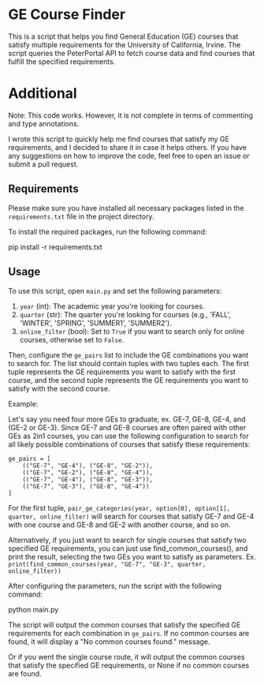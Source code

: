 # GE Course Finder

This is a script that helps you find General Education (GE) courses that satisfy multiple requirements for the University of California, Irvine. The script queries the PeterPortal API to fetch course data and find courses that fulfill the specified requirements.

# Additional

Note: 
This code works. 
However, it is not complete in terms of commenting and type annotations.

I wrote this script to quickly help me find courses that satisfy my GE requirements, and I decided to share it in case it helps others. If you have any suggestions on how to improve the code, feel free to open an issue or submit a pull request.

## Requirements

Please make sure you have installed all necessary packages listed in the `requirements.txt` file in the project directory.

To install the required packages, run the following command:

pip install -r requirements.txt

## Usage

To use this script, open `main.py` and set the following parameters:

1. `year` (int): The academic year you're looking for courses.
2. `quarter` (str): The quarter you're looking for courses (e.g., 'FALL', 'WINTER', 'SPRING', 'SUMMER1', 'SUMMER2').
3. `online_filter` (bool): Set to `True` if you want to search only for online courses, otherwise set to `False`.

Then, configure the `ge_pairs` list to include the GE combinations you want to search for. The list should contain tuples with two tuples each. The first tuple represents the GE requirements you want to satisfy with the first course, and the second tuple represents the GE requirements you want to satisfy with the second course.

Example:

Let's say you need four more GEs to graduate, ex. GE-7, GE-8, GE-4, and (GE-2 or GE-3). 
Since GE-7 and GE-8 courses are often paired with other GEs as 2in1 courses, you can use the following configuration to search for all likely possible combinations of courses that satisfy these requirements:

```
ge_pairs = [
    (("GE-7", "GE-4"), ("GE-8", "GE-2")),
    (("GE-7", "GE-2"), ("GE-8", "GE-4")),
    (("GE-7", "GE-4"), ("GE-8", "GE-3")),
    (("GE-7", "GE-3"), ("GE-8", "GE-4"))
]
```

For the first tuple, `pair_ge_categories(year, option[0], option[1], quarter, online_filter)` will search for courses that satisfy GE-7 and GE-4 with one course and GE-8 and GE-2 with another course, and so on.

Alternatively, if you just want to search for single courses that satisfy two specified GE requirements, 
you can just use find_common_courses(), and print the result, selecting the two GEs you want to satisfy as parameters.
Ex.
`print(find_common_courses(year, "GE-7", "GE-3", quarter, online_filter))`

After configuring the parameters, run the script with the following command:

python main.py

The script will output the common courses that satisfy the specified GE requirements for each combination in `ge_pairs`. If no common courses are found, it will display a "No common courses found." message.

Or if you went the single course route, it will output the common courses that satisfy the specified GE requirements, or None if no common courses are found.

